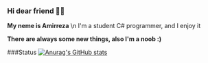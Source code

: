 ### Hi dear friend 👋🏼

**My neme is Amirreza** 
\n I'm a student C# programmer, and I enjoy it

**There are always some new things, also I'm a noob :)**

 ###Status
[![Anurag's GitHub stats](https://github-readme-stats.vercel.app/api?username=amir34a&show_icons=true&theme=gruvbox)](https://github.com/anuraghazra/github-readme-stats)



<!--
**AMIR34A/AMIR34A** is a ✨ _special_ ✨ repository because its `README.md` (this file) appears on your GitHub profile.

Here are some ideas to get you started:

- 🔭 I’m currently working on ...
- 🌱 I’m currently learning ...
- 👯 I’m looking to collaborate on ...
- 🤔 I’m looking for help with ...
- 💬 Ask me about ...
- 📫 How to reach me: ...
- 😄 Pronouns: ...
- ⚡ Fun fact: ...
-->
